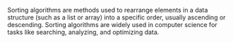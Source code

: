 Sorting algorithms are methods used to rearrange elements in a data structure (such as a list or array) into a specific order, usually ascending or descending. Sorting algorithms are widely used in computer science for tasks like searching, analyzing, and optimizing data.
